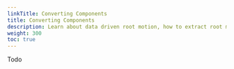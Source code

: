 ```yaml
---
linkTitle: Converting Components
title: Converting Components
description: Learn about data driven root motion, how to extract root motion from animation, and how to enable root motion on actors in Open 3D Engine (O3DE).
weight: 300
toc: true
---
```


Todo